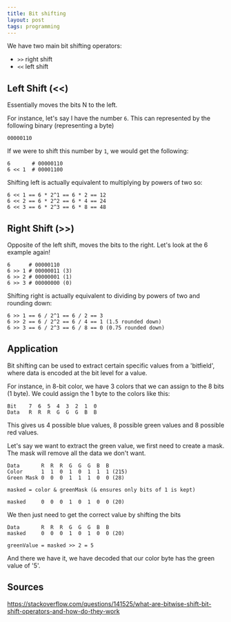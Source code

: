 ```yaml
---
title: Bit shifting
layout: post
tags: programming
---
```

We have two main bit shifting operators:
- `>>` right shift
- `<<` left shift

## Left Shift (<<)
Essentially moves the bits N to the left. 

For instance, let's say I have the number `6`. This can represented by the following binary (representing a byte)

```
00000110
```

If we were to shift this number by `1`, we would get the following:
```
6       # 00000110
6 << 1  # 00001100
```

Shifting left is actually equivalent to multiplying by powers of two so:
```
6 << 1 == 6 * 2^1 == 6 * 2 == 12
6 << 2 == 6 * 2^2 == 6 * 4 == 24
6 << 3 == 6 * 2^3 == 6 * 8 == 48
```

## Right Shift (>>)
Opposite of the left shift, moves the bits to the right. Let's look at the 6 example again!

```
6      # 00000110 
6 >> 1 # 00000011 (3)
6 >> 2 # 00000001 (1)
6 >> 3 # 00000000 (0)
```

Shifting right is actually equivalent to  dividing by powers of two and rounding down:
```
6 >> 1 == 6 / 2^1 == 6 / 2 == 3
6 >> 2 == 6 / 2^2 == 6 / 4 == 1 (1.5 rounded down)
6 >> 3 == 6 / 2^3 == 6 / 8 == 0 (0.75 rounded down)
```

## Application
Bit shifting can be used to extract certain specific values from a 'bitfield', where data is encoded at the bit level for a value.

For instance, in 8-bit color, we have 3 colors that we can assign to the 8 bits (1 byte). We could assign the 1 byte to the colors like this:

```
Bit    7  6  5  4  3  2  1  0
Data   R  R  R  G  G  G  B  B
```
This gives us 4 possible blue values, 8 possible green values and 8 possible red values.

Let's say we want to extract the green value, we first need to create a mask. The mask will remove all the data we don't want.

```
Data       R  R  R  G  G  G  B  B
Color      1  1  0  1  0  1  1  1 (215)
Green Mask 0  0  0  1  1  1  0  0 (28)

masked = color & greenMask (& ensures only bits of 1 is kept)

masked     0  0  0  1  0  1  0  0 (20)
```

We then just need to get the correct value by shifting the bits

```
Data       R  R  R  G  G  G  B  B
masked     0  0  0  1  0  1  0  0 (20)

greenValue = masked >> 2 = 5
```

And there we have it, we have decoded that our color byte has the green value of '5'.

## Sources
https://stackoverflow.com/questions/141525/what-are-bitwise-shift-bit-shift-operators-and-how-do-they-work